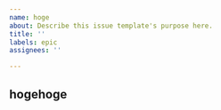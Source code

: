 ```yaml
---
name: hoge
about: Describe this issue template's purpose here.
title: ''
labels: epic
assignees: ''

---
```


hogehoge
-
